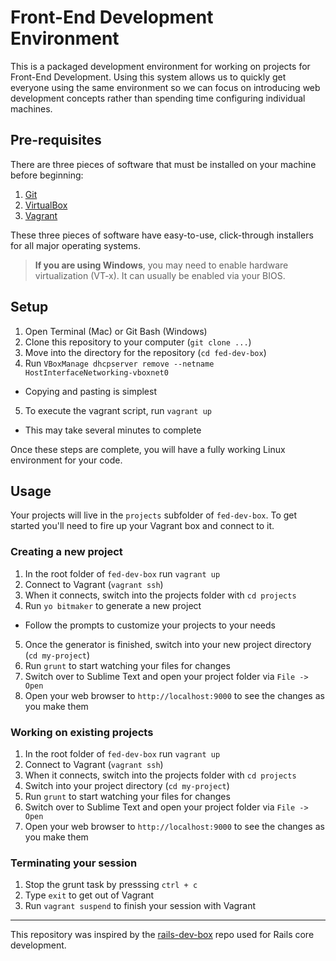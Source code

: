 # Front-End Development Environment

This is a packaged development environment for working on projects for Front-End Development. Using this system allows us to quickly get everyone using the same environment so we can focus on introducing web development concepts rather than spending time configuring individual machines.

## Pre-requisites

There are three pieces of software that must be installed on your machine before beginning:

1. [Git](http://git-scm.com/downloads)
2. [VirtualBox](https://www.virtualbox.org/wiki/Downloads)
3. [Vagrant](http://www.vagrantup.com/downloads.html)

These three pieces of software have easy-to-use, click-through installers for all major operating systems.

> **If you are using Windows**, you may need to enable hardware virtualization (VT-x). It can usually be enabled via your BIOS.


## Setup

1. Open Terminal (Mac) or Git Bash (Windows)
2. Clone this repository to your computer (`git clone ...`)
3. Move into the directory for the repository (`cd fed-dev-box`)
4. Run `VBoxManage dhcpserver remove --netname HostInterfaceNetworking-vboxnet0`
  - Copying and pasting is simplest
5. To execute the vagrant script, run `vagrant up`
  - This may take several minutes to complete

Once these steps are complete, you will have a fully working Linux environment for your code.


## Usage

Your projects will live in the `projects` subfolder of `fed-dev-box`. To get started you'll need to fire up your Vagrant box and connect to it.

### Creating a new project

1. In the root folder of `fed-dev-box` run `vagrant up`
2. Connect to Vagrant (`vagrant ssh`)
3. When it connects, switch into the projects folder with `cd projects`
4. Run `yo bitmaker` to generate a new project
  - Follow the prompts to customize your projects to your needs
5. Once the generator is finished, switch into your new project directory (`cd my-project`)
6. Run `grunt` to start watching your files for changes
7. Switch over to Sublime Text and open your project folder via `File -> Open`
8. Open your web browser to `http://localhost:9000` to see the changes as you make them

### Working on existing projects

1. In the root folder of `fed-dev-box` run `vagrant up`
2. Connect to Vagrant (`vagrant ssh`)
3. When it connects, switch into the projects folder with `cd projects`
4. Switch into your project directory (`cd my-project`)
5. Run `grunt` to start watching your files for changes
6. Switch over to Sublime Text and open your project folder via `File -> Open`
7. Open your web browser to `http://localhost:9000` to see the changes as you make them

### Terminating your session

1. Stop the grunt task by presssing `ctrl + c`
2. Type `exit` to get out of Vagrant
3. Run `vagrant suspend` to finish your session with Vagrant 

---
This repository was inspired by the [rails-dev-box](https://github.com/rails/rails-dev-box) repo used for Rails core development.
